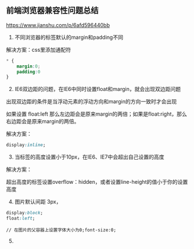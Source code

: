 ## 前端浏览器兼容性问题总结

https://www.jianshu.com/p/6afd596440bb

1. 不同浏览器的标签默认的margin和padding不同

解决方案：css里添加通配符

```css
* {
	margin:0;
	padding:0
}
```

2. IE6双边距的问题，在IE6中同时设置float和margin，就会出现双边距问题

出现双边距的条件是当浮动元素的浮动方向和margin的方向一致时才会出现

如果设置 float:left 那么左边距会是原来margin的两倍；如果是float:right，那么右边距会是原来margin的两倍。

解决方案：

```css
display:inline;
```

3. 当标签的高度设置小于10px，在IE6、IE7中会超出自己设置的高度

解决方案：

超出高度的标签设置overflow：hidden，或者设置line-height的值小于你的设置高度

4. 图片默认间距  3px， 

```css
display:block;
float:left;
```

```
// 在图片的父容器上设置字体大小为0;font-size:0;
```

5. 





